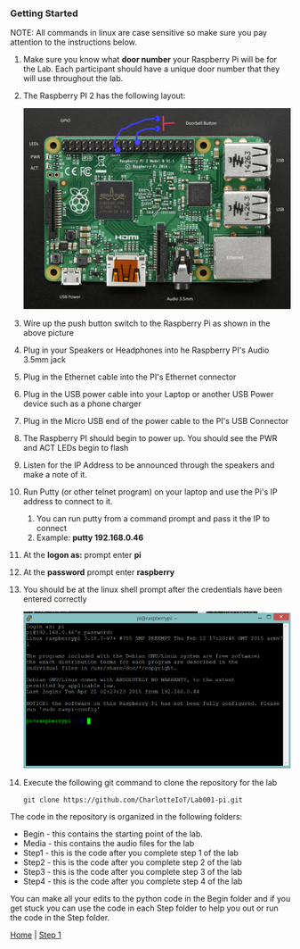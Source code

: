 ### Getting Started

NOTE: All commands in linux are case sensitive so make sure you pay attention to the instructions below.

1. Make sure you know what **door number** your Raspberry Pi will be for the Lab.  Each participant should have a unique door number that they will use throughout the lab.
2. The Raspberry PI 2 has the following layout:
	
	![Raspberry PI 2](img/pi2board-min.png)

3. Wire up the push button switch to the Raspberry Pi as shown in the above picture
4. Plug in your Speakers or Headphones into he Raspberry PI's Audio 3.5mm jack
5. Plug in the Ethernet cable into the PI's Ethernet connector
6. Plug in the USB power cable into your Laptop or another USB Power device such as a phone charger 
7. Plug in the Micro USB end of the power cable to the PI's USB Connector
8. The Raspberry PI should begin to power up.  You should see the PWR and ACT LEDs begin to flash
9. Listen for the IP Address to be announced through the speakers and make a note of it.
10. Run Putty (or other telnet program) on your laptop and use the Pi's IP address to connect to it.
	1. You can run putty from a command prompt and pass it the IP to connect
	2. Example: **putty 192.168.0.46**
11. At the **logon as:** prompt enter **pi**
12. At the **password** prompt enter **raspberry**
13. You should be at the linux shell prompt after the credentials have been entered correctly

	![Shell Prompt](img/shellprompt.png)

14. Execute the following git command to clone the repository for the lab

	```
	git clone https://github.com/CharlotteIoT/Lab001-pi.git
	```

The code in the repository is organized in the following folders:

- Begin - this contains the starting point of the lab.
- Media - this contains the audio files for the lab
- Step1 - this is the code after you complete step 1 of the lab
- Step2 - this is the code after you complete step 2 of the lab
- Step3 - this is the code after you complete step 3 of the lab
- Step4 - this is the code after you complete step 4 of the lab

You can make all your edits to the python code in the Begin folder and if you get stuck you can use the code in each Step folder to help you out or run the code in the Step folder.
 
[Home](README.md) | [Step 1](Step1.md)

 


